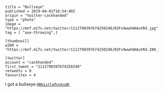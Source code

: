 ```
title = "Bullseye"
published = 2019-04-01T18:54:40Z
origin = "twitter-cackhanded"
type = "photo"
image = "https://mnf.m17s.net/twitter/1112790397674250240/D3Fs9wwX4AAutRd.jpg"
tag = [ "axe-throwing",]

[thumbnail]
w200 = "https://mnf.m17s.net/twitter/1112790397674250240/D3Fs9wwX4AAutRd.200.jpg"

[twitter]
account = "cackhanded"
first_tweet = "1112790397674250240"
retweets = 0
favourites = 4
```

I got a bullseye [`@WhistlePunksUK`](https://twitter.com/WhistlePunksUK)

<p class='image'><img src='https://mnf.m17s.net/twitter/1112790397674250240/D3Fs9wwX4AAutRd.jpg' alt=''></p>

